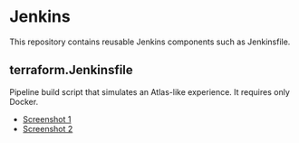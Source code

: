 # Jenkins

This repository contains reusable Jenkins components such as Jenkinsfile.

## terraform.Jenkinsfile

Pipeline build script that simulates an Atlas-like experience. It requires only Docker.

 - [Screenshot 1](https://dl.dropboxusercontent.com/u/360951/pictures/github/servicerocket-jenkins-pipeline.png)
 - [Screenshot 2](https://dl.dropboxusercontent.com/u/360951/pictures/github/servicerocket-jenkins-prompt.png)

